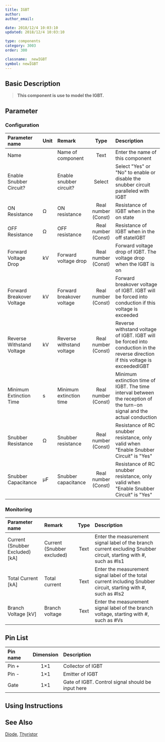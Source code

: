 ```yaml
---
title: IGBT
author: 
author_email:

date: 2018/12/4 10:03:10
updated: 2018/12/4 10:03:10

type: components
category: 3003
order: 300

classname: _newIGBT
symbol: newIGBT
---
```

## Basic Description


> **This component is use to model the IGBT.**

## Parameter
### Configuration
| Parameter name | Unit | Remark | Type | Description |
| :--- | :--- | :--- | :--: | :--- |
| Name |  | Name of component | Text | Enter the name of this component |
| Enable Snubber Circuit? |  | Enable snubber circuit? | Select | Select "Yes" or "No" to enable or disable the snubber circuit paralleled with IGBT |
| ON Resistance | Ω | ON resistance | Real number (Const) | Resistance of IGBT when in the on state |
| OFF Resistance | Ω | OFF resistance | Real number (Const) | Resistance of IGBT when in the off stateIGBT |
| Forward Voltage Drop | kV | Forward voltage drop | Real number (Const) | Forward voltage drop of IGBT. The voltage drop when the IGBT is on |
| Forward Breakover Voltage | kV | Forward breakover voltage | Real number (Const) | Forward breakover voltage of IGBT. IGBT will be forced into conduction if this voltage is exceeded |
| Reverse Withstand Voltage | kV | Reverse withstand voltage | Real number (Const) | Reverse withstand voltage of IGBT. IGBT will be forced into conduction in the reverse direction if this voltage is exceededIGBT |
| Minimum Extinction Time | s | Minimum extinction time | Real number (Const) | Minimum extinction time of IGBT. The time interval between the reception of the turn-on signal and the actual conduction |
| Snubber Resistance | Ω | Snubber resistance | Real number (Const) | Resistance of RC snubber resistance, only valid when "Enable Snubber Circuit" is "Yes" |
| Snubber Capacitance | μF | Snubber capacitance | Real number (Const) | Resistance of RC snubber resistance, only valid when "Enable Snubber Circuit" is "Yes" |

### Monitoring
| Parameter name | Remark | Type | Description |
| :--- | :--- | :--: | :--- |
| Current (Snubber Excluded) \[kA\] | Current (Snubber excluded) | Text | Enter the measurement signal label of the branch current excluding Snubber circuit, starting with #, such as #Is1 |
| Total Current \[kA\] | Total current | Text | Enter the measurement signal label of the total current including Snubber circuit, starting with #, such as #Is2 |
| Branch Voltage \[kV\] | Branch voltage | Text | Enter the measurement signal label of the branch voltage, starting with #, such as #Vs |


## Pin List

| Pin name | Dimension | Description |
| :--- | :--:  | :--- |
| Pin + | 1×1 | Collector of IGBT |
| Pin - | 1×1 | Emitter of IGBT |
| Gate | 1×1 | Gate of IGBT. Control signal should be input here |

## Using Instructions



## See Also

[Diode](comp_newDiode.md), [Thyristor](comp_newThyristor.md)
